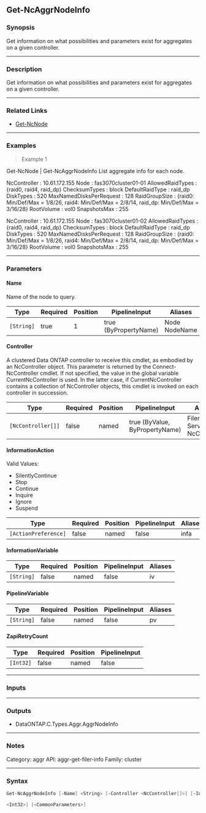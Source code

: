 Get-NcAggrNodeInfo
------------------

### Synopsis
Get information on what possibilities and parameters exist for aggregates on a given controller.

---

### Description

Get information on what possibilities and parameters exist for aggregates on a given controller.

---

### Related Links
* [Get-NcNode](Get-NcNode)

---

### Examples
> Example 1

Get-NcNode | Get-NcAggrNodeInfo
List aggregate info for each node.

NcController            : 10.61.172.155
Node                    : fas3070cluster01-01
AllowedRaidTypes        : {raid0, raid4, raid_dp}
ChecksumTypes           : block
DefaultRaidType         : raid_dp
DiskTypes               : 520
MaxNamedDisksPerRequest : 128
RaidGroupSize           : {raid0: Min/Def/Max = 1/8/26, raid4: Min/Def/Max = 2/8/14, raid_dp: Min/Def/Max = 3/16/28}
RootVolume              : vol0
SnapshotsMax            : 255

NcController            : 10.61.172.155
Node                    : fas3070cluster01-02
AllowedRaidTypes        : {raid0, raid4, raid_dp}
ChecksumTypes           : block
DefaultRaidType         : raid_dp
DiskTypes               : 520
MaxNamedDisksPerRequest : 128
RaidGroupSize           : {raid0: Min/Def/Max = 1/8/26, raid4: Min/Def/Max = 2/8/14, raid_dp: Min/Def/Max = 3/16/28}
RootVolume              : vol0
SnapshotsMax            : 255

---

### Parameters
#### **Name**
Name of the node to query.

|Type      |Required|Position|PipelineInput        |Aliases          |
|----------|--------|--------|---------------------|-----------------|
|`[String]`|true    |1       |true (ByPropertyName)|Node<br/>NodeName|

#### **Controller**
A clustered Data ONTAP controller to receive this cmdlet, as embodied by an NcController object.  This parameter is returned by the Connect-NcController cmdlet.  If not specified, the value in the global variable CurrentNcController is used.  In the latter case, if CurrentNcController contains a collection of NcController objects, this cmdlet is invoked on each controller in succession.

|Type              |Required|Position|PipelineInput                 |Aliases                          |
|------------------|--------|--------|------------------------------|---------------------------------|
|`[NcController[]]`|false   |named   |true (ByValue, ByPropertyName)|Filer<br/>Server<br/>NcController|

#### **InformationAction**

Valid Values:

* SilentlyContinue
* Stop
* Continue
* Inquire
* Ignore
* Suspend

|Type                |Required|Position|PipelineInput|Aliases|
|--------------------|--------|--------|-------------|-------|
|`[ActionPreference]`|false   |named   |false        |infa   |

#### **InformationVariable**

|Type      |Required|Position|PipelineInput|Aliases|
|----------|--------|--------|-------------|-------|
|`[String]`|false   |named   |false        |iv     |

#### **PipelineVariable**

|Type      |Required|Position|PipelineInput|Aliases|
|----------|--------|--------|-------------|-------|
|`[String]`|false   |named   |false        |pv     |

#### **ZapiRetryCount**

|Type     |Required|Position|PipelineInput|
|---------|--------|--------|-------------|
|`[Int32]`|false   |named   |false        |

---

### Inputs

---

### Outputs
* DataONTAP.C.Types.Aggr.AggrNodeInfo

---

### Notes
Category: aggr
API: aggr-get-filer-info
Family: cluster

---

### Syntax
```PowerShell
Get-NcAggrNodeInfo [-Name] <String> [-Controller <NcController[]>] [-InformationAction <ActionPreference>] [-InformationVariable <String>] [-PipelineVariable <String>] [-ZapiRetryCount 
```
```PowerShell
<Int32>] [<CommonParameters>]
```
